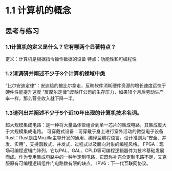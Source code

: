 # 1.1 计算机的概念
## 思考与练习
### 1.1计算机的定义是什么？它有哪两个显著特点？
定义：计算机是根据指令操作数据的设备
特点：功能性和可编程性

### 1.2请调研并阐述不少于3个计算机领域中类
“比尔安迪定律”：安迪给的被比尔拿走，反映软件消耗硬件资源的增长速度远快于硬件性能提升速度
“反摩尔定律”:反映IT公司的生存压力，如果18个月后劳动生产率一样，那么营业收入就下降一半。

### 1.3请列出并阐述不少于5个近10年出现的计算机技术名词。
超大规模集成电路：是一种将大量晶体管组合到单一芯片的集成电路，其集成度大于大规模集成电路。
可穿戴式设备：可穿戴于身上进行室外活动的微型电子设备
Rust：Rust是由Mozilla主导开发的通用、编译型编程语言。设计准则为“安全、并发、实用”，支持函数式、并发式、过程式以及面向对象的编程风格。 
FPGA：现场可编程逻辑门阵列，它以PAL、GAL、CPLD等可编程逻辑器件为技术基础发展而成。作为专用集成电路中的一种半定制电路，它既弥补完全定制电路不足，又克服原有可编程逻辑组件门电路数有限的缺点。 
IPV6：下一代互联网协议。